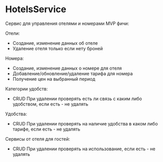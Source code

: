 # HotelsService

Сервис для управления отелями и номерами
MVP фичи:

Отели:
- Создание, изменение данных об отеле
- Удаление отеля только если нету броней

Номера:
- Создание, изменение данных о номере для отеля
- Добавление/обновление/удаление тарифа для номера
- Получение цен на выбранный период

Категории удобств:
- CRUD
При удалении проверять есть ли связь с каким либо удобством, если есть - не удалять
  
Удобства:
- CRUD
При удалении проверять на наличие удобства в каком либо тарифе, если есть - не удалять

Сервисы от отеля для гостей:
- CRUD
При удалении проверять на использование, если есть - не удалять

